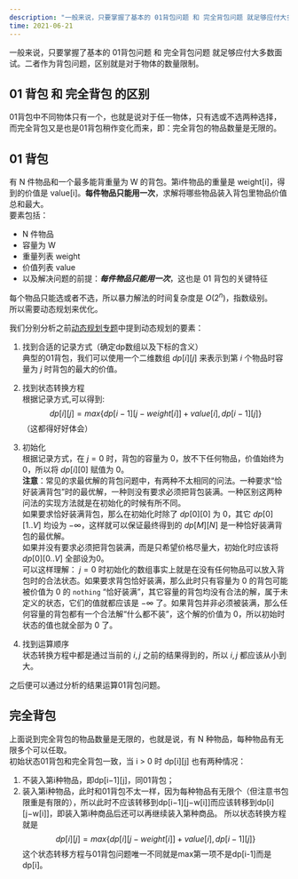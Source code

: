 ```yaml
---
description: "一般来说，只要掌握了基本的 01背包问题 和 完全背包问题 就足够应付大多数面试。二者作为背包问题，区别就是对于物体的数量限制。"
time: 2021-06-21
---
```


一般来说，只要掌握了基本的 01背包问题 和 完全背包问题 就足够应付大多数面试。二者作为背包问题，区别就是对于物体的数量限制。
## 01 背包 和 完全背包 的区别
01背包中不同物体只有一个，也就是说对于任一物体，只有选或不选两种选择，而完全背包又是也是01背包稍作变化而来，即：完全背包的物品数量是无限的。  

## 01 背包
有 N 件物品和一个最多能背重量为 W 的背包。第i件物品的重量是 weight[i]，得到的价值是 value[i]。**每件物品只能用一次**，求解将哪些物品装入背包里物品价值总和最大。  
要素包括：  
* N 件物品  
* 容量为 W  
* 重量列表 weight
* 价值列表 value
* 以及解决问题的前提：***每件物品只能用一次***，这也是 01 背包的关键特征  

每个物品只能选或者不选，所以暴力解法的时间复杂度是 $O(2^n)$，指数级别。  
所以需要动态规划来优化。  

我们分别分析之前[动态规划专题](https://www.foril.space/article/21)中提到动态规划的要素：
1. 找到合适的记录方式（确定dp数组以及下标的含义）  
   典型的01背包，我们可以使用一个二维数组 $dp[i][j]$ 来表示到第 $i$ 个物品时容量为 $j$ 时背包的最大的价值。

2. 找到状态转换方程  
   根据记录方式,可以得到:  
   $$
    dp[i][j] = max\{dp[i-1][j-weight[i]]+value[i], dp[i-1][j]\}
   $$
   （这都得好好体会）
3. 初始化  
   根据记录方式，在 $j=0$ 时，背包的容量为 0，放不下任何物品，价值始终为 0，所以将 $dp[i][0]$ 赋值为 0。  
   **注意**：常见的求最优解的背包问题中，有两种不太相同的问法。一种要求“恰好装满背包”时的最优解，一种则没有要求必须把背包装满。一种区别这两种问法的实现方法就是在初始化的时候有所不同。  
   如果要求恰好装满背包，那么在初始化时除了 $dp[0][0]$ 为 0，其它 $dp[0][1..V]$ 均设为 $-\infty$，这样就可以保证最终得到的 $dp[M][N]$ 是一种恰好装满背包的最优解。  
   如果并没有要求必须把背包装满，而是只希望价格尽量大，初始化时应该将 $dp[0][0..V]$ 全部设为0。  
   可以这样理解： $j=0$ 时初始化的数组事实上就是在没有任何物品可以放入背包时的合法状态。如果要求背包恰好装满，那么此时只有容量为 0 的背包可能被价值为 0 的 `nothing` “恰好装满”，其它容量的背包均没有合法的解，属于未定义的状态，它们的值就都应该是 $-\infty$ 了。如果背包并非必须被装满，那么任何容量的背包都有一个合法解“什么都不装”，这个解的价值为 0，所以初始时状态的值也就全部为 0 了。

4. 找到运算顺序  
   状态转换方程中都是通过当前的 $i,j$ 之前的结果得到的，所以 $i,j$ 都应该从小到大。

之后便可以通过分析的结果运算01背包问题。  


## 完全背包
上面说到完全背包的物品数量是无限的，也就是说，有 N 种物品，每种物品有无限多个可以任取。  
初始状态01背包和完全背包一致，当 i > 0 时 dp[i][j] 也有两种情况：  
1. 不装入第i种物品，即dp[i−1][j]，同01背包；
2. 装入第i种物品，此时和01背包不太一样，因为每种物品有无限个（但注意书包限重是有限的），所以此时不应该转移到dp[i−1][j−w[i]]而应该转移到dp[i][j−w[i]]，即装入第i种商品后还可以再继续装入第种商品。
所以状态转换方程就是
$$
dp[i][j] = max\{dp[i][j-weight[i]]+value[i], dp[i-1][j]\}
$$
这个状态转移方程与01背包问题唯一不同就是max第一项不是dp[i-1]而是dp[i]。

